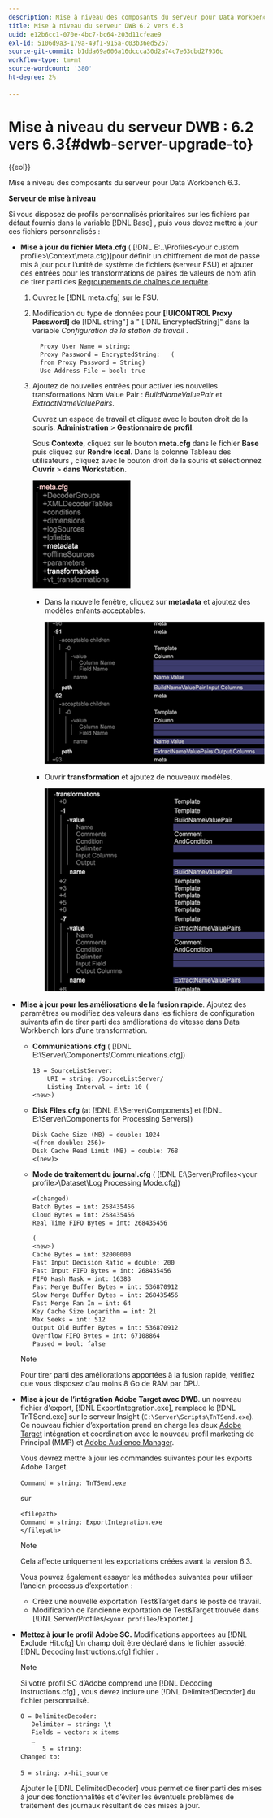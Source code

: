 ```yaml
---
description: Mise à niveau des composants du serveur pour Data Workbench 6.3.
title: Mise à niveau du serveur DWB 6.2 vers 6.3
uuid: e12b6cc1-070e-4bc7-bc64-203d11cfeae9
exl-id: 5106d9a3-179a-49f1-915a-c03b36ed5257
source-git-commit: b1dda69a606a16dccca30d2a74c7e63dbd27936c
workflow-type: tm+mt
source-wordcount: '380'
ht-degree: 2%

---
```


# Mise à niveau du serveur DWB : 6.2 vers 6.3{#dwb-server-upgrade-to}

{{eol}}

Mise à niveau des composants du serveur pour Data Workbench 6.3.

**Serveur de mise à niveau**

Si vous disposez de profils personnalisés prioritaires sur les fichiers par défaut fournis dans la variable [!DNL Base] , puis vous devez mettre à jour ces fichiers personnalisés :

* **Mise à jour du fichier Meta.cfg** ( [!DNL E:\..\Profiles\<your custom profile>\Context\meta.cfg)]pour définir un chiffrement de mot de passe mis à jour pour l’unité de système de fichiers (serveur FSU) et ajouter des entrées pour les transformations de paires de valeurs de nom afin de tirer parti des [Regroupements de chaînes de requête](../../../../home/c-inst-svr/c-upgrd-uninst-sftwr/c-upgrd-sftwr/c-6-2-to-6-3-upgrade.md#concept-42f74911b5714219a359b719badac8e0).

   1. Ouvrez le [!DNL meta.cfg] sur le FSU.
   1. Modification du type de données pour **[!UICONTROL Proxy Password]** de [!DNL string"] à &quot; [!DNL EncryptedString]&quot; dans la variable *Configuration de la station de travail* .

      ```
        Proxy User Name = string:
        Proxy Password = EncryptedString:   (
        from Proxy Password = String)
        Use Address File = bool: true
      ```

   1. Ajoutez de nouvelles entrées pour activer les nouvelles transformations Nom Value Pair : *BuildNameValuePair* et *ExtractNameValuePairs*.

      Ouvrez un espace de travail et cliquez avec le bouton droit de la souris. **Administration** > **Gestionnaire de profil**.

      Sous **Contexte**, cliquez sur le bouton **meta.cfg** dans le fichier **Base** puis cliquez sur **Rendre local**. Dans la colonne Tableau des utilisateurs , cliquez avec le bouton droit de la souris et sélectionnez **Ouvrir** > **dans Workstation**.

      ![](assets/meta_cfg.png)

      * Dans la nouvelle fenêtre, cliquez sur **metadata** et ajoutez des modèles enfants acceptables.

         ![](assets/meta_cfg_child.png)

      * Ouvrir **transformation** et ajoutez de nouveaux modèles.

         ![](assets/meta_cfg_template.png)

* **Mise à jour pour les améliorations de la fusion rapide**. Ajoutez des paramètres ou modifiez des valeurs dans les fichiers de configuration suivants afin de tirer parti des améliorations de vitesse dans Data Workbench lors d’une transformation.

   * **Communications.cfg** ( [!DNL E:\Server\Components\Communications.cfg])

      ```
      18 = SourceListServer:
          URI = string: /SourceListServer/
          Listing Interval = int: 10 (
      <new>)
      ```

   * **Disk Files.cfg** (at [!DNL E:\Server\Components] et [!DNL E:\Server\Components for Processing Servers])

      ```
      Disk Cache Size (MB) = double: 1024
      <(from double: 256)>
      Disk Cache Read Limit (MB) = double: 768
      <(new)>
      ```

   * **Mode de traitement du journal.cfg** ( [!DNL E:\Server\Profiles\<your profile>\Dataset\Log Processing Mode.cfg])

      ```
      <(changed)
      Batch Bytes = int: 268435456
      Cloud Bytes = int: 268435456
      Real Time FIFO Bytes = int: 268435456
      ```

      ```
      (
      <new>)
      Cache Bytes = int: 32000000
      Fast Input Decision Ratio = double: 200
      Fast Input FIFO Bytes = int: 268435456
      FIFO Hash Mask = int: 16383
      Fast Merge Buffer Bytes = int: 536870912
      Slow Merge Buffer Bytes = int: 268435456
      Fast Merge Fan In = int: 64
      Key Cache Size Logarithm = int: 21
      Max Seeks = int: 512
      Output Old Buffer Bytes = int: 536870912
      Overflow FIFO Bytes = int: 67108864
      Paused = bool: false
      ```
   >[!NOTE]
   >
   >Pour tirer parti des améliorations apportées à la fusion rapide, vérifiez que vous disposez d’au moins 8 Go de RAM par DPU.

* **Mise à jour de l’intégration Adobe Target avec DWB**. un nouveau fichier d&#39;export, [!DNL ExportIntegration.exe], remplace le [!DNL TnTSend.exe] sur le serveur Insight (`E:\Server\Scripts\TnTSend.exe`). Ce nouveau fichier d’exportation prend en charge les deux [Adobe Target](https://www.adobe.com/marketing/target.html) intégration et coordination avec le nouveau profil marketing de Principal (MMP) et [Adobe Audience Manager](https://www.adobe.com/analytics/audience-manager.html).

   Vous devrez mettre à jour les commandes suivantes pour les exports Adobe Target.

   `Command = string: TnTSend.exe`

   sur 

   ```
   <filepath>
   Command = string: ExportIntegration.exe
   </filepath>
   ```

   >[!NOTE]
   >
   >Cela affecte uniquement les exportations créées avant la version 6.3.

   Vous pouvez également essayer les méthodes suivantes pour utiliser l’ancien processus d’exportation :

   * Créez une nouvelle exportation Test&amp;Target dans le poste de travail.
   * Modification de l’ancienne exportation de Test&amp;Target trouvée dans [!DNL Server/Profiles/`<your profile>`/Exporter.]

* **Mettez à jour le profil Adobe SC.** Modifications apportées au [!DNL Exclude Hit.cfg] Un champ doit être déclaré dans le fichier associé. [!DNL Decoding Instructions.cfg] fichier .

   >[!NOTE]
   >
   >Si votre profil SC d’Adobe comprend une [!DNL Decoding Instructions.cfg] , vous devez inclure une [!DNL DelimitedDecoder] du fichier personnalisé.

   ```
   0 = DelimitedDecoder:
      Delimiter = string: \t
      Fields = vector: x items
      …
         5 = string:
   Changed to:
   
   5 = string: x-hit_source
   ```

   Ajouter le [!DNL DelimitedDecoder] vous permet de tirer parti des mises à jour des fonctionnalités et d’éviter les éventuels problèmes de traitement des journaux résultant de ces mises à jour.
